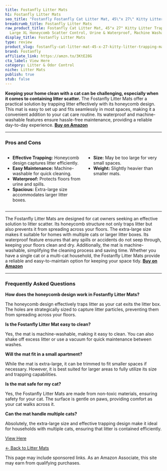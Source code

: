 ```yaml
---
title: Fostanfly Litter Mats
h1: Fostanfly Litter Mats
seo_title: "Fostanfly Fostanfly Cat Litter Mat, 45\"x 27\" Kitty Litter\u2026"
breadcrumb_title: Fostanfly Litter Mats
raw_product_title: Fostanfly Cat Litter Mat, 45"x 27" Kitty Litter Trapping Mat, Extra
  Large XL Honeycomb Scatter Control, Urine & Waterproof, Machine Washable, Black
display_title: Fostanfly Litter Mats
type: review
product_slug: fostanfly-cat-litter-mat-45-x-27-kitty-litter-trapping-mat-extra-large-0e23c3ce
brand: Fostanfly
affiliate_link: https://amzn.to/3KtE28G
cta_label: View Here
category: Litter & Odor Control
niche: Litter Mats
publish: true
stub: false
---
```


<div id="intro" class="full-width">
  <p><strong>Keeping your home clean with a cat can be challenging, especially when it comes to containing litter scatter.</strong> The Fostanfly Litter Mats offer a practical solution by trapping litter effectively with its honeycomb design. This mat is easy to set up and fits seamlessly in most spaces, making it a convenient addition to your cat care routine. Its waterproof and machine-washable features ensure hassle-free maintenance, providing a reliable day-to-day experience. <a href="https://amzn.to/3KtE28G" rel="nofollow sponsored noopener" target="_blank"><strong>Buy on Amazon</strong></a></p>
</div>

<hr />
<h3 id="pros-cons">Pros and Cons</h3>
<div class="pc-grid" style="display:grid;grid-template-columns:1fr 1fr;gap:16px;">
  <ul>
    <li><strong>Effective Trapping:</strong> Honeycomb design captures litter efficiently.</li>
    <li><strong>Easy Maintenance:</strong> Machine-washable for quick cleaning.</li>
    <li><strong>Waterproof:</strong> Protects floors from urine and spills.</li>
    <li><strong>Spacious:</strong> Extra-large size accommodates larger litter boxes.</li>
  </ul>
  <ul>
    <li><strong>Size:</strong> May be too large for very small spaces.</li>
    <li><strong>Weight:</strong> Slightly heavier than smaller mats.</li>
  </ul>
</div>
<hr />

<div class="full-width">
  <p>The Fostanfly Litter Mats are designed for cat owners seeking an effective solution to litter scatter. Its honeycomb structure not only traps litter but also prevents it from spreading across your floors. The extra-large size makes it suitable for homes with multiple cats or larger litter boxes. Its waterproof feature ensures that any spills or accidents do not seep through, keeping your floors clean and dry. Additionally, the mat is machine-washable, simplifying the cleaning process and saving time. Whether you have a single cat or a multi-cat household, the Fostanfly Litter Mats provide a reliable and easy-to-maintain option for keeping your space tidy. <a href="https://amzn.to/3KtE28G" rel="nofollow sponsored noopener" target="_blank"><strong>Buy on Amazon</strong></a></p>
</div>

<hr />
<h3 id="faqs">Frequently Asked Questions</h3>

<p><strong>How does the honeycomb design work in Fostanfly Litter Mats?</strong></p>
<p>The honeycomb design effectively traps litter as your cat exits the litter box. The holes are strategically sized to capture litter particles, preventing them from spreading across your floors.</p>

<p><strong>Is the Fostanfly Litter Mat easy to clean?</strong></p>
<p>Yes, the mat is machine-washable, making it easy to clean. You can also shake off excess litter or use a vacuum for quick maintenance between washes.</p>

<p><strong>Will the mat fit in a small apartment?</strong></p>
<p>While the mat is extra-large, it can be trimmed to fit smaller spaces if necessary. However, it is best suited for larger areas to fully utilize its size and trapping capabilities.</p>

<p><strong>Is the mat safe for my cat?</strong></p>
<p>Yes, the Fostanfly Litter Mats are made from non-toxic materials, ensuring safety for your cat. The surface is gentle on paws, providing comfort as your cat walks across it.</p>

<p><strong>Can the mat handle multiple cats?</strong></p>
<p>Absolutely, the extra-large size and effective trapping design make it ideal for households with multiple cats, ensuring that litter is contained efficiently.</p>
<p><a class="btn" href="https://amzn.to/3KtE28G" target="_blank" rel="nofollow sponsored noopener">View Here</a></p>
<p><a href="/roundups/litter-odor-control/litter-mats/">← Back to Litter Mats</a></p>
<aside class="disclosure">This page may include sponsored links. As an Amazon Associate, this site may earn from qualifying purchases.</aside>
